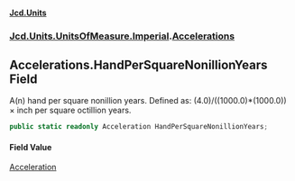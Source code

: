 #### [Jcd.Units](index.md 'index')
### [Jcd.Units.UnitsOfMeasure.Imperial](Jcd.Units.UnitsOfMeasure.Imperial.md 'Jcd.Units.UnitsOfMeasure.Imperial').[Accelerations](Accelerations.md 'Jcd.Units.UnitsOfMeasure.Imperial.Accelerations')

## Accelerations.HandPerSquareNonillionYears Field

A(n) hand per square nonillion years. Defined as: (4.0)/((1000.0)*(1000.0)) × inch per square octillion years.

```csharp
public static readonly Acceleration HandPerSquareNonillionYears;
```

#### Field Value
[Acceleration](Acceleration.md 'Jcd.Units.UnitTypes.Acceleration')